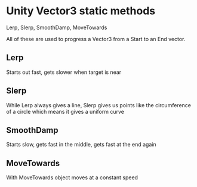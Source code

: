 # Unity Vector3 static methods
Lerp, Slerp, SmoothDamp, MoveTowards 

All of these are used to progress a Vector3 from a Start to an End vector.
## Lerp
Starts out fast, gets slower when target is near
## Slerp
While Lerp always gives a line, Slerp gives us points like the circumference of a circle which means it gives a uniform curve
## SmoothDamp
Starts slow, gets fast in the middle, gets fast at the end again
## MoveTowards
With MoveTowards object moves at a constant speed

